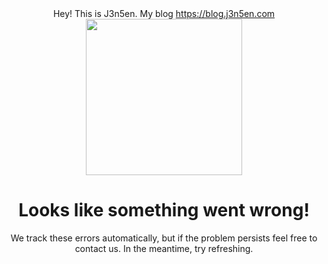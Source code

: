 <div align="center">
  Hey! This is J3n5en. My blog <a href="https://blog.j3n5en.com"> https://blog.j3n5en.com </a>
</div>

<div align="center">
  <img width="250" height="250" src="https://i.loli.net/2020/07/13/fcvXem3bxpgID8O.png" />
</div>



<h1 align="center">Looks like something went wrong!</h1>
<p align="center">We track these errors automatically, but if the problem persists feel free to contact us. In the meantime, try refreshing.</p>
